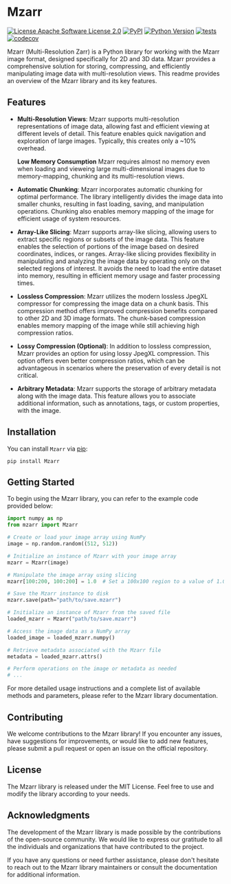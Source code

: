 # Mzarr

[![License Apache Software License 2.0](https://img.shields.io/pypi/l/Mzarr.svg?color=green)](https://github.com/Karol-G/Mzarr/raw/main/LICENSE)
[![PyPI](https://img.shields.io/pypi/v/Mzarr.svg?color=green)](https://pypi.org/project/Mzarr)
[![Python Version](https://img.shields.io/pypi/pyversions/Mzarr.svg?color=green)](https://python.org)
[![tests](https://github.com/Karol-G/Mzarr/workflows/tests/badge.svg)](https://github.com/Karol-G/Mzarr/actions)
[![codecov](https://codecov.io/gh/Karol-G/Mzarr/branch/main/graph/badge.svg)](https://codecov.io/gh/Karol-G/Mzarr)

Mzarr (Multi-Resolution Zarr) is a Python library for working with the Mzarr image format, designed specifically for 2D and 3D data. Mzarr provides a comprehensive solution for storing, compressing, and efficiently manipulating image data with multi-resolution views. This readme provides an overview of the Mzarr library and its key features.

## Features

- **Multi-Resolution Views**: Mzarr supports multi-resolution representations of image data, allowing fast and efficient viewing at different levels of detail. This feature enables quick navigation and exploration of large images. Typically, this creates only a ~10% overhead.

  **Low Memory Consumption** Mzarr requires almost no memory even when loading and vieweing large multi-dimensional images due to memory-mapping, chunking and its multi-resolution views.

- **Automatic Chunking**: Mzarr incorporates automatic chunking for optimal performance. The library intelligently divides the image data into smaller chunks, resulting in fast loading, saving, and manipulation operations. Chunking also enables memory mapping of the image for efficient usage of system resources.

- **Array-Like Slicing**: Mzarr supports array-like slicing, allowing users to extract specific regions or subsets of the image data. This feature enables the selection of portions of the image based on desired coordinates, indices, or ranges. Array-like slicing provides flexibility in manipulating and analyzing the image data by operating only on the selected regions of interest. It avoids the need to load the entire dataset into memory, resulting in efficient memory usage and faster processing times.

- **Lossless Compression**: Mzarr utilizes the modern lossless JpegXL compressor for compressing the image data on a chunk basis. This compression method offers improved compression benefits compared to other 2D and 3D image formats. The chunk-based compression enables memory mapping of the image while still achieving high compression ratios.

- **Lossy Compression (Optional)**: In addition to lossless compression, Mzarr provides an option for using lossy JpegXL compression. This option offers even better compression ratios, which can be advantageous in scenarios where the preservation of every detail is not critical.

- **Arbitrary Metadata**: Mzarr supports the storage of arbitrary metadata along with the image data. This feature allows you to associate additional information, such as annotations, tags, or custom properties, with the image.

## Installation

You can install `Mzarr` via [pip](https://pypi.org/project/Mzarr/):

    pip install Mzarr

## Getting Started

To begin using the Mzarr library, you can refer to the example code provided below:

```python
import numpy as np
from mzarr import Mzarr

# Create or load your image array using NumPy
image = np.random.random((512, 512))

# Initialize an instance of Mzarr with your image array
mzarr = Mzarr(image)

# Manipulate the image array using slicing
mzarr[100:200, 100:200] = 1.0  # Set a 100x100 region to a value of 1.0

# Save the Mzarr instance to disk
mzarr.save(path="path/to/save.mzarr")

# Initialize an instance of Mzarr from the saved file
loaded_mzarr = Mzarr("path/to/save.mzarr")

# Access the image data as a NumPy array
loaded_image = loaded_mzarr.numpy()

# Retrieve metadata associated with the Mzarr file
metadata = loaded_mzarr.attrs()

# Perform operations on the image or metadata as needed
# ...

```

For more detailed usage instructions and a complete list of available methods and parameters, please refer to the Mzarr library documentation.

## Contributing

We welcome contributions to the Mzarr library! If you encounter any issues, have suggestions for improvements, or would like to add new features, please submit a pull request or open an issue on the official repository.

## License

The Mzarr library is released under the MIT License. Feel free to use and modify the library according to your needs.


## Acknowledgments

The development of the Mzarr library is made possible by the contributions of the open-source community. We would like to express our gratitude to all the individuals and organizations that have contributed to the project.

If you have any questions or need further assistance, please don't hesitate to reach out to the Mzarr library maintainers or consult the documentation for additional information.